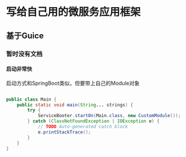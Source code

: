 # 写给自己用的微服务应用框架
## 基于Guice
### 暂时没有文档
#### 启动非常快

启动方式和SpringBoot类似，但要带上自己的Module对象
```java

public class Main {
	public static void main(String... strings) {
		try {
			ServiceBooter.startOn(Main.class, new CustomModule());
		} catch (ClassNotFoundException | IOException e) {
			// TODO Auto-generated catch block
			e.printStackTrace();
		}
	}
}
```
